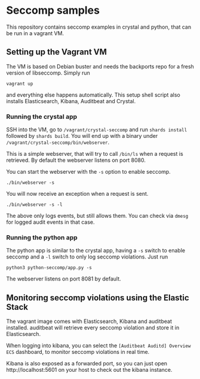 # Seccomp samples

This repository contains seccomp examples in crystal and python, that can be
run in a vagrant VM.

## Setting up the Vagrant VM

The VM is based on Debian buster and needs the backports repo for a fresh
version of libseccomp. Simply run

```
vagrant up
```

and everything else happens automatically. This setup shell script also
installs Elasticsearch, Kibana, Auditbeat and Crystal.

### Running the crystal app

SSH into the VM, go to `/vagrant/crystal-seccomp` and run `shards install`
followed by `shards build`. You will end up with a binary under
`/vagrant/crystal-seccomp/bin/webserver`.

This is a simple webserver, that will try to call `/bin/ls` when a request
is retrieved. By default the webserver listens on port 8080.

You can start the webserver with the `-s` option to enable seccomp.

```
./bin/webserver -s
```

You will now receive an exception when a request is sent.

```
./bin/webserver -s -l
```

The above only logs events, but still allows them. You can check via `dmesg`
for logged audit events in that case.



### Running the python app

The python app is similar to the crystal app, having a `-s` switch to enable
seccomp and a `-l` switch to only log seccomp violations. Just run

```
python3 python-seccomp/app.py -s
```

The webserver listens on port 8081 by default.


## Monitoring seccomp violations using the Elastic Stack

The vagrant image comes with Elasticsearch, Kibana and auditbeat installed.
auditbeat will retrieve every seccomp violation and store it in
Elasticsearch.

When logging into kibana, you can select the `[Auditbeat Auditd] Overview
ECS` dashboard, to monitor seccomp violations in real time.

Kibana is also exposed as a forwarded port, so you can just open
http://localhost:5601 on your host to check out the kibana instance.

